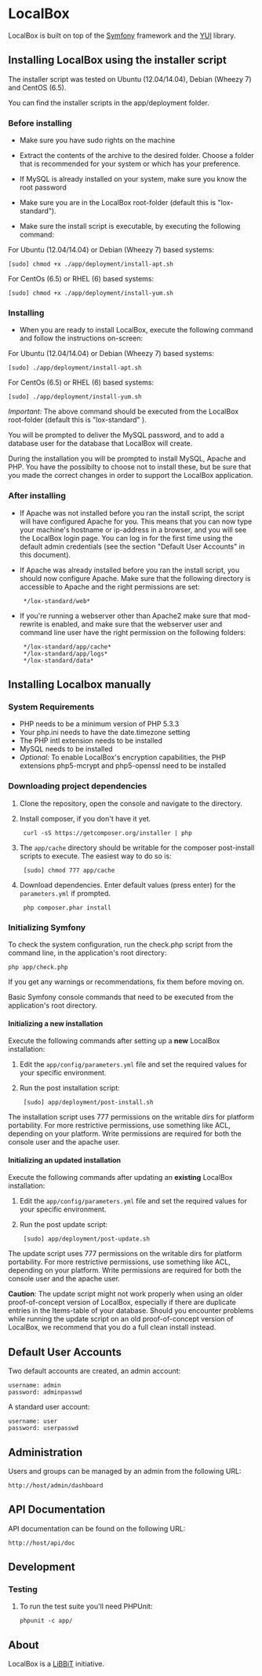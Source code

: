 # LocalBox

LocalBox is built on top of the [Symfony](http://symfony.com) framework and the [YUI](http://yuilibrary.com) library.

## Installing LocalBox using the installer script

The installer script was tested on Ubuntu (12.04/14.04), Debian (Wheezy 7) and CentOS (6.5).

You can find the installer scripts in the app/deployment folder.

### Before installing

* Make sure you have sudo rights on the machine

* Extract the contents of the archive to the desired folder. Choose a folder that is recommended for your system or which has your preference.

* If MySQL is already installed on your system, make sure you know the root password

* Make sure you are in the LocalBox root-folder (default this is "lox-standard").

* Make sure the install script is executable, by executing the following command:

For Ubuntu (12.04/14.04) or Debian (Wheezy 7) based systems:

    [sudo] chmod +x ./app/deployment/install-apt.sh

For CentOs (6.5) or RHEL (6) based systems:

    [sudo] chmod +x ./app/deployment/install-yum.sh

### Installing
* When you are ready to install LocalBox, execute the following command and follow the instructions on-screen:

For Ubuntu (12.04/14.04) or Debian (Wheezy 7) based systems:

    [sudo] ./app/deployment/install-apt.sh

For CentOs (6.5) or RHEL (6) based systems:

    [sudo] ./app/deployment/install-yum.sh

*Important:* The above command should be executed from the LocalBox root-folder (default this is "lox-standard" ).

You will be prompted to deliver the MySQL password, and to add a database user for the database that LocalBox will create.

During the installation you will be prompted to install MySQL, Apache and PHP. You have the possibilty to choose not to install these, but be sure that you made the correct changes in order to support the LocalBox application.

### After installing

* If Apache was not installed before you ran the install script, the script will have configured Apache for you. This means that you can now type your machine's hostname or ip-address in a browser, and you will see the LocalBox login page. You can log in for the first time using the default admin credentials (see the section "Default User Accounts" in this document).

* If Apache was already installed before you ran the install script, you should now configure Apache. Make sure that the following directory is accessible to Apache and the right permissions are set:

       */lox-standard/web*

* If you're running a webserver other than Apache2 make sure that mod-rewrite is enabled, and make sure that the webserver user and command line user have the right permission on the following folders:

       */lox-standard/app/cache*
       */lox-standard/app/logs*
       */lox-standard/data*

## Installing Localbox manually

### System Requirements

* PHP needs to be a minimum version of PHP 5.3.3
* Your php.ini needs to have the date.timezone setting
* The PHP intl extension needs to be installed
* MySQL needs to be installed
* *Optional:* To enable LocalBox's encryption capabilities, the PHP extensions php5-mcrypt and php5-openssl need to be installed

### Downloading project dependencies

1. Clone the repository, open the console and navigate to the directory.

2. Install composer, if you don't have it yet.

        curl -sS https://getcomposer.org/installer | php

3. The `app/cache` directory should be  writable for the composer post-install scripts to execute. The easiest way to do so is:

        [sudo] chmod 777 app/cache

4. Download dependencies. Enter default values (press enter) for the `parameters.yml` if prompted.

        php composer.phar install

### Initializing Symfony

To check the system configuration, run the check.php script from the command line, in the application's root directory:

    php app/check.php

If you get any warnings or recommendations, fix them before moving on.

Basic Symfony console commands that need to be executed from the application's root directory.

#### Initializing a new installation

Execute the following commands after setting up a **new** LocalBox installation:

1. Edit the `app/config/parameters.yml` file and set the required values for your specific environment.

2. Run the post installation script:

        [sudo] app/deployment/post-install.sh

The installation script uses 777 permissions on the writable dirs for platform portability. For more restrictive permissions, use something like ACL, depending on your platform. Write permissions are required for both the console user and the apache user.

#### Initializing an updated installation

Execute the following commands after updating an **existing** LocalBox installation:

1. Edit the `app/config/parameters.yml` file and set the required values for your specific environment.

1. Run the post update script:

        [sudo] app/deployment/post-update.sh

The update script uses 777 permissions on the writable dirs for platform portability. For more restrictive permissions, use something like ACL, depending on your platform. Write permissions are required for both the console user and the apache user.

**Caution**: The update script might not work properly when using an older proof-of-concept version of LocalBox, especially if there are duplicate entries in the Items-table of your database. Should you encounter problems while running the update script on an old proof-of-concept version of LocalBox, we recommend that you do a full clean install instead.

## Default User Accounts

Two default accounts are created, an admin account:

    username: admin
    password: adminpasswd

A standard user account:

    username: user
    password: userpasswd

## Administration

Users and groups can be managed by an admin from the following URL:

    http://host/admin/dashboard

## API Documentation

API documentation can be found on the following URL:

    http://host/api/doc

## Development

### Testing

1.  To run the test suite you'll need PHPUnit:

        phpunit -c app/

## About

LocalBox is a [LiBBiT](http://www.libbit.eu) initiative.
